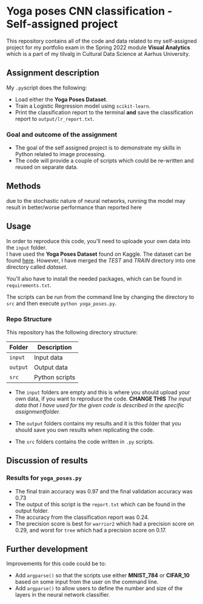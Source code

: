 # Yoga poses CNN classification - Self-assigned project
This repository contains all of the code and data related to my self-assigned project for my portfolio exam in the Spring 2022 module **Visual Analytics** which is a part of my tilvalg in Cultural Data Science at Aarhus University.  

## Assignment description 
My ```.py```script does the following:

- Load either the **Yoga Poses Dataset**.
- Train a Logistic Regression model using ```scikit-learn```.
- Print the classification report to the terminal **and** save the classification report to ```output/lr_report.txt```.  


### Goal and outcome of the assignment
- The goal of the self assigned project is to demonstrate my skills in Python related to image processing. 
- The code will provide a couple of scripts which could be re-written and reused on separate data.


## Methods  

due to the stochastic nature of neural networks, running the model may result in better/worse performance than reported here

## Usage    
In order to reproduce this code, you'll need to uploade your own data into the ```input``` folder.  
I have used the **Yoga Poses Dataset** found on Kaggle. The dataset can be found [here](https://www.kaggle.com/datasets/niharika41298/yoga-poses-dataset). However, I have merged the *TEST* and *TRAIN* directory into one directory called *dataset*. 

You'll also have to install the needed packages, which can be found in ```requirements.txt```.    

The scripts can be run from the command line by changing the directory to ```src``` and then execute ```python yoga_poses.py```.


### Repo Structure  
This repository has the following directory structure:  

| **Folder** | **Description** |
| ----------- | ----------- |
| ```input``` | Input data |
| ```output``` | Output data |
| ```src``` | Python scripts |


- The ```input``` folders are empty and this is where you should upload your own data, if you want to reproduce the code. **CHANGE THIS** *The input data that I have used for the given code is described in the specific assignmentfolder.*

- The ```output``` folders contains my results and it is this folder that you should save you own results when replicating the code. 

- The ```src``` folders contains the code written in ```.py``` scripts. 


## Discussion of results 
### Results for ```yoga_poses.py```  
- The final train accuracy was 0.97 and the final validation accuracy was 0.73
- The output of this script is the ```report.txt``` which can be found in the output folder.   
- The accuracy from the classification report was 0.24.
- The precision score is best for ```warrior2``` which had a precision score on 0.29, and worst for ```tree``` which had a precision score on 0.17.  


## Further development 
Improvements for this code could be to: 
- Add ```argparse()``` so that the scripts use either **MNIST_784** or **CIFAR_10** based on some input from the user on the command line.
- Add ```argparse()``` to allow users to define the number and size of the layers in the neural network classifier.

